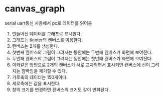 # canvas_graph

serial uart통신 사용해서 pc로 데이터를 읽어옴
1. 만들어진 데이터를 그래프로 표시한다.
2. 그래프는 tkinter의 캔버스를 이용한다.
3. 캔버스는 2개를 생성한다.
4. 첫번째 캔버스의 그림이 그려지는 동안에는 두번째 캔버스가 화면에 보여진다.
5. 두번째 캔버스의 그림이 그려지는 동안에는 첫번째 캔버스가 화면에 보여진다.
6. 이와같은 방법으로 2개의 캔버스가 서로 교차되면서 표시되면 캔버스에 선이 그려지는 깜빡임을 제거할 수 있다.
7. 가로축의 데이터는 150개이다.
8. 세로축에는 값을 표시한다.
9. 창의 크기를 변경하면 캔버스의 크기도 같이 변화된다.
